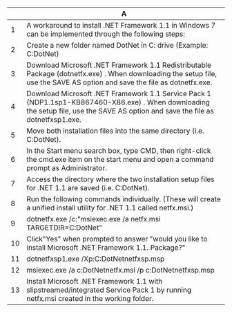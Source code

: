 |    | A                                                                                                                                                                                             |
|----|-----------------------------------------------------------------------------------------------------------------------------------------------------------------------------------------------|
| 1  | A workaround to install .NET Framework 1.1 in Windows 7 can be implemented through the following steps:                                                                                     |
| 2  | Create a new folder named DotNet in C: drive (Example: C:DotNet)                                                                                                                        |
| 3  | Download Microsoft .NET Framework 1.1 Redistributable Package (dotnetfx.exe)  . When downloading the setup file, use the SAVE AS option and save the file as dotnetfx.exe.            |
| 4  | Download Microsoft .NET Framework 1.1 Service Pack 1 (NDP1.1sp1-KB867460-X86.exe)  . When downloading the setup file, use the SAVE AS option and save the file as dotnetfxsp1.exe. |
| 5  | Move both installation files into the same directory (i.e. C:DotNet).                                                                                                                  |
| 6  | In the Start menu search box, type CMD, then right-click the cmd.exe item on the start menu and open a command prompt as Administrator.                                                    |
| 7  | Access the directory where the two installation setup files for .NET 1.1 are saved (i.e. C:DotNet).                                                                                  |
| 8  | Run the following commands individually. (These will create a unified install utility for .NET 1.1 called netfx.msi.)                                                                  |
| 9  | dotnetfx.exe /c:"msiexec.exe /a netfx.msi TARGETDIR=C:DotNet"                                                                                                                            |
| 10 | Click"Yes" when prompted to answer "would you like to install Microsoft .NET Framework 1.1. Package?"                                                                                      |
| 11 | dotnetfxsp1.exe /Xp:C:DotNetnetfxsp.msp                                                                                                                                                 |
| 12 | msiexec.exe /a c:DotNetnetfx.msi /p c:DotNetnetfxsp.msp                                                                                                                            |
| 13 | Install Microsoft .NET Framework 1.1 with slipstreamed/integrated Service Pack 1 by running netfx.msi created in the working folder.                                                      |
